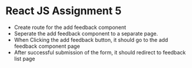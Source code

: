 # React JS Assignment 5
 
- Create route for the add feedback component
- Seperate the add feedback component to a separate page. 
- When Clicking the add feedback button, it should go to the add feedback component page
- After successful submission of the form, it should redirect to feedback list page